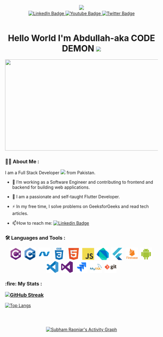 <div id="header" align="center">
  <img src="https://media.giphy.com/media/M9gbBd9nbDrOTu1Mqx/giphy.gif" width="100"/>
</div>


<div id="badges"align="center">
  <a href="your-linkedin-URL">
    <img src="https://img.shields.io/badge/LinkedIn-blue?style=for-the-badge&logo=linkedin&logoColor=white" alt="LinkedIn Badge"/>
  </a>
  <a href="your-youtube-URL">
    <img src="https://img.shields.io/badge/YouTube-red?style=for-the-badge&logo=youtube&logoColor=white" alt="Youtube Badge"/>
  </a>
  <a href="your-twitter-URL">
    <img src="https://img.shields.io/badge/Twitter-blue?style=for-the-badge&logo=twitter&logoColor=white" alt="Twitter Badge"/>
  </a>
</div>
<div id="badges"align="center">
<img src="https://komarev.com/ghpvc/?username=abdullah91910&style=flat-square&color=blue" alt=""/>
<div>
  <h1>
  Hello World I'm Abdullah-aka <span class="bolded">CODE DEMON</span>
  <img src="https://media.giphy.com/media/hvRJCLFzcasrR4ia7z/giphy.gif" width="30px"/>
</h1>
<div align="center">
  <img src="https://media.giphy.com/media/dWesBcTLavkZuG35MI/giphy.gif" width="600" height="300"/>
</div>
  <div id="About Me"align="start">

### :man_technologist: About Me :
  I am a Full Stack Developer <img src="https://media.giphy.com/media/WUlplcMpOCEmTGBtBW/giphy.gif" width="30"> from Pakistan.
  
  
- :telescope: I’m working as a Software Engineer and contributing to frontend and backend for building web applications.

- :seedling: I am a passionate and self-taught Flutter Developer.

- :zap: In my free time, I solve problems on GeeksforGeeks and read tech articles.

- :mailbox:How to reach me: [![Linkedin Badge](https://img.shields.io/badge/-kakbar-blue?style=flat&logo=Linkedin&logoColor=white)](your-linkedin-url)
### :hammer_and_wrench: Languages and Tools :
</div>
  <div>
  <img src="https://github.com/devicons/devicon/blob/master/icons/csharp/csharp-original.svg" title="C-sharp" alt="Java" width="40" height="40"/>&nbsp;
  <img src="https://github.com/devicons/devicon/blob/master/icons/cplusplus/cplusplus-original.svg" title="C++" alt="Java" width="40" height="40"/>&nbsp;
  <img src="https://github.com/devicons/devicon/blob/master/icons/dot-net/dot-net-original.svg" title="Dot-net" alt="Java" width="40" height="40"/>&nbsp;
  <img src="https://github.com/devicons/devicon/blob/master/icons/css3/css3-plain-wordmark.svg"  title="CSS3" alt="CSS" width="40" height="40"/>&nbsp;
  <img src="https://github.com/devicons/devicon/blob/master/icons/html5/html5-original.svg" title="HTML5" alt="HTML" width="40" height="40"/>&nbsp;
  <img src="https://github.com/devicons/devicon/blob/master/icons/javascript/javascript-original.svg" title="JavaScript" alt="JavaScript" width="40" height="40"/>&nbsp;
  <img src="https://github.com/devicons/devicon/blob/master/icons/dart/dart-original.svg" title="Dart" alt="Java" width="40" height="40"/>&nbsp;
  <img src="https://github.com/devicons/devicon/blob/master/icons/flutter/flutter-original.svg" title="Flutter" alt="Flutter" width="40" height="40"/>&nbsp;
  <img src="https://github.com/devicons/devicon/blob/master/icons/firebase/firebase-plain-wordmark.svg" title="Firebase" alt="Firebase" width="40" height="40"/>&nbsp;
  <img src="https://github.com/devicons/devicon/blob/master/icons/android/android-original.svg" title="Android Studio"  alt="Android Studio" width="40"height="40"/>&nbsp;
     <img src="https://github.com/devicons/devicon/blob/master/icons/vscode/vscode-original.svg" title="visualstudio"  alt="Android Studio" width="40"height="40"/>&nbsp;
    <img src="https://github.com/devicons/devicon/blob/master/icons/visualstudio/visualstudio-plain.svg" title="visualstudio"  alt="Android Studio" width="40"height="40"/>&nbsp;
    <img src="https://github.com/devicons/devicon/blob/master/icons/jira/jira-original.svg" title="Jira" alt="Java" width="40" height="40"/>&nbsp;
  <img src="https://github.com/devicons/devicon/blob/master/icons/mysql/mysql-original-wordmark.svg" title="MySQL"  alt="MySQL" width="40" height="40"/>&nbsp;
  <img src="https://github.com/devicons/devicon/blob/master/icons/git/git-original-wordmark.svg" title="Git" **alt="Git" width="40" height="40"/>
</div>
  <div id="History"align="start">
<h3> 
  :fire: My Stats :
    

  [![GitHub Streak](http://github-readme-streak-stats.herokuapp.com?user=abdullah19191&theme=dark&background=000000)](https://git.io/streak-stats)
    </h3>
 </div>

<div align="start"> 
  


  
[![Top Langs](https://github-readme-stats.vercel.app/api/top-langs/?username=abdullah19191&layout=compact&theme=vision-friendly-dark)](https://github.com/anuraghazra/github-readme-stats)
  </div>
  
  <br/>
<br/>

<a href="https://github.com/SubhamRaoniar28/github-readme-activity-graph"><img alt="Subham Raoniar's Activity Graph" src="https://activity-graph.herokuapp.com/graph?username=abdullah19191&bg_color=000000&color=5BCDEC&line=5BCDEC&point=FFFFFF&hide_border=true" /></a>

<br/>
<br/>

